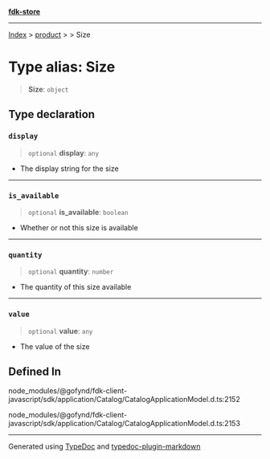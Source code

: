 [**fdk-store**](../../../README.md)
***

[Index](../../../API.md) > [product](../../README.md) > [<internal>](../README.md) > Size

# Type alias: Size

> **Size**: `object`

## Type declaration

### `display`

> `optional` **display**: `any`

- The display string for the size

***

### `is_available`

> `optional` **is\_available**: `boolean`

- Whether or not this size is available

***

### `quantity`

> `optional` **quantity**: `number`

- The quantity of this size available

***

### `value`

> `optional` **value**: `any`

- The value of the size

## Defined In

node\_modules/@gofynd/fdk-client-javascript/sdk/application/Catalog/CatalogApplicationModel.d.ts:2152

node\_modules/@gofynd/fdk-client-javascript/sdk/application/Catalog/CatalogApplicationModel.d.ts:2153

***
Generated using [TypeDoc](https://typedoc.org/) and [typedoc-plugin-markdown](https://www.npmjs.com/package/typedoc-plugin-markdown)
